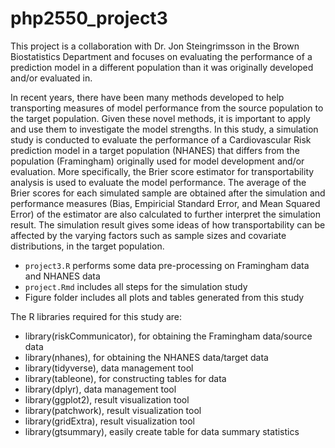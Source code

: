 # php2550_project3
This project is a collaboration with Dr. Jon Steingrimsson in the Brown Biostatistics Department and focuses on evaluating the performance of a prediction model in a different population than it was originally developed and/or evaluated in. 

In recent years, there have been many methods developed to help transporting measures of model performance from the source population to the target population.  Given these novel methods, it is important to apply and use them to investigate the model strengths.  In this study, a simulation study is conducted to evaluate the performance of a Cardiovascular Risk prediction model in a target population (NHANES) that differs from the population (Framingham) originally used for model development and/or evaluation. More specifically, the Brier score estimator for transportability analysis is used to evaluate the model performance. The average of the Brier scores for each simulated sample are obtained after the simulation and performance measures (Bias, Empiricial Standard Error, and Mean Squared Error) of the estimator are also calculated to further interpret the simulation result. The simulation result gives some ideas of how transportability can be affected by the varying factors such as sample sizes and covariate distributions, in the target population.

* `project3.R` performs some data pre-processing on Framingham data and NHANES data
* `project.Rmd` includes all steps for the simulation study
* Figure folder includes all plots and tables generated from this study

The R libraries required for this study are:
* library(riskCommunicator), for obtaining the Framingham data/source data
* library(nhanes), for obtaining the NHANES data/target data
* library(tidyverse), data management tool
* library(tableone), for constructing tables for data
* library(dplyr), data management tool
* library(ggplot2), result visualization tool
* library(patchwork), result visualization tool
* library(gridExtra), result visualization tool
* library(gtsummary), easily create table for data summary statistics
